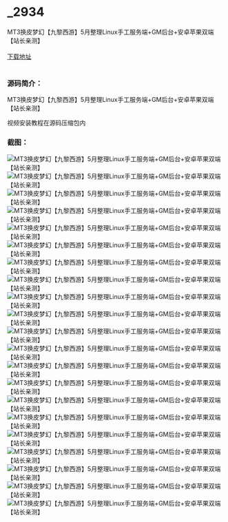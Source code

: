 # _2934
MT3换皮梦幻【九黎西游】5月整理Linux手工服务端+GM后台+安卓苹果双端【站长亲测】
<br/></br>
[下载地址](https://www.uuid2.com/2934.html "下载地址")
<br/></br>
<h3>源码简介：</h3>
<p>MT3换皮梦幻【九黎西游】5月整理Linux手工服务端+GM后台+安卓苹果双端【站长亲测】<p>
<p>视频安装教程在源码压缩包内<p>
<h3>截图：</h3>
<img src="https://www.uuid2.com/wp-content/uploads/img/202205/5a84153595.jpg" alt="MT3换皮梦幻【九黎西游】5月整理Linux手工服务端+GM后台+安卓苹果双端【站长亲测】"><img src="https://www.uuid2.com/wp-content/uploads/img/202205/5a84153958.jpg" alt="MT3换皮梦幻【九黎西游】5月整理Linux手工服务端+GM后台+安卓苹果双端【站长亲测】"><img src="https://www.uuid2.com/wp-content/uploads/img/202205/5a84153288.jpg" alt="MT3换皮梦幻【九黎西游】5月整理Linux手工服务端+GM后台+安卓苹果双端【站长亲测】"><img src="https://www.uuid2.com/wp-content/uploads/img/202205/2e70421318.jpg" alt="MT3换皮梦幻【九黎西游】5月整理Linux手工服务端+GM后台+安卓苹果双端【站长亲测】"><img src="https://www.uuid2.com/wp-content/uploads/img/202205/2e70421183.jpg" alt="MT3换皮梦幻【九黎西游】5月整理Linux手工服务端+GM后台+安卓苹果双端【站长亲测】"><img src="https://www.uuid2.com/wp-content/uploads/img/202205/2e70421904.jpg" alt="MT3换皮梦幻【九黎西游】5月整理Linux手工服务端+GM后台+安卓苹果双端【站长亲测】"><img src="https://www.uuid2.com/wp-content/uploads/img/202205/2e70421818.jpg" alt="MT3换皮梦幻【九黎西游】5月整理Linux手工服务端+GM后台+安卓苹果双端【站长亲测】"><img src="https://www.uuid2.com/wp-content/uploads/img/202205/2e70421648.jpg" alt="MT3换皮梦幻【九黎西游】5月整理Linux手工服务端+GM后台+安卓苹果双端【站长亲测】"><img src="https://www.uuid2.com/wp-content/uploads/img/202205/2e70421486.jpg" alt="MT3换皮梦幻【九黎西游】5月整理Linux手工服务端+GM后台+安卓苹果双端【站长亲测】"><img src="https://www.uuid2.com/wp-content/uploads/img/202205/2e70421911.jpg" alt="MT3换皮梦幻【九黎西游】5月整理Linux手工服务端+GM后台+安卓苹果双端【站长亲测】"><img src="https://www.uuid2.com/wp-content/uploads/img/202205/61f4c14198.jpg" alt="MT3换皮梦幻【九黎西游】5月整理Linux手工服务端+GM后台+安卓苹果双端【站长亲测】"><img src="https://www.uuid2.com/wp-content/uploads/img/202205/61f4c14103.jpg" alt="MT3换皮梦幻【九黎西游】5月整理Linux手工服务端+GM后台+安卓苹果双端【站长亲测】"><img src="https://www.uuid2.com/wp-content/uploads/img/202205/61f4c14821.jpg" alt="MT3换皮梦幻【九黎西游】5月整理Linux手工服务端+GM后台+安卓苹果双端【站长亲测】"><img src="https://www.uuid2.com/wp-content/uploads/img/202205/61f4c14456.jpg" alt="MT3换皮梦幻【九黎西游】5月整理Linux手工服务端+GM后台+安卓苹果双端【站长亲测】"><img src="https://www.uuid2.com/wp-content/uploads/img/202205/61f4c14917.jpg" alt="MT3换皮梦幻【九黎西游】5月整理Linux手工服务端+GM后台+安卓苹果双端【站长亲测】"><img src="https://www.uuid2.com/wp-content/uploads/img/202205/61f4c14759.jpg" alt="MT3换皮梦幻【九黎西游】5月整理Linux手工服务端+GM后台+安卓苹果双端【站长亲测】"><img src="https://www.uuid2.com/wp-content/uploads/img/202205/6124e03737.jpg" alt="MT3换皮梦幻【九黎西游】5月整理Linux手工服务端+GM后台+安卓苹果双端【站长亲测】"><img src="https://www.uuid2.com/wp-content/uploads/img/202205/6124e03814.jpg" alt="MT3换皮梦幻【九黎西游】5月整理Linux手工服务端+GM后台+安卓苹果双端【站长亲测】"><img src="https://www.uuid2.com/wp-content/uploads/img/202205/6124e03568.jpg" alt="MT3换皮梦幻【九黎西游】5月整理Linux手工服务端+GM后台+安卓苹果双端【站长亲测】"><img src="https://www.uuid2.com/wp-content/uploads/img/202205/6124e03951.jpg" alt="MT3换皮梦幻【九黎西游】5月整理Linux手工服务端+GM后台+安卓苹果双端【站长亲测】"><img src="https://www.uuid2.com/wp-content/uploads/img/202205/6124e03870.jpg" alt="MT3换皮梦幻【九黎西游】5月整理Linux手工服务端+GM后台+安卓苹果双端【站长亲测】">
